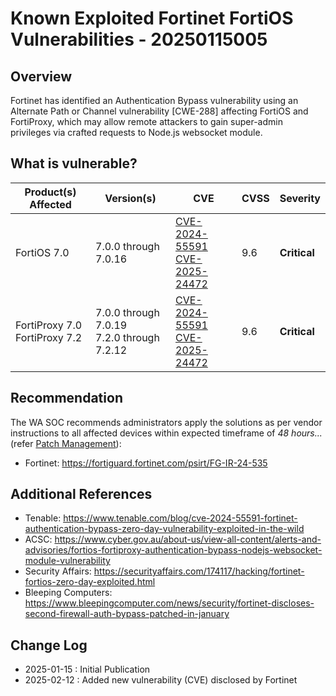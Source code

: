 # Known Exploited Fortinet FortiOS Vulnerabilities - 20250115005

## Overview

Fortinet has identified an Authentication Bypass vulnerability using an Alternate Path or Channel vulnerability [CWE-288] affecting FortiOS and FortiProxy, which may allow remote attackers to gain super-admin privileges via crafted requests to Node.js websocket module.

## What is vulnerable?

| Product(s) Affected              | Version(s)                                   | CVE                                                               | CVSS | Severity     |
| -------------------------------- | -------------------------------------------- | ----------------------------------------------------------------- | ---- | ------------ |
| FortiOS 7.0                      | 7.0.0 through 7.0.16                         | [CVE-2024-55591](https://nvd.nist.gov/vuln/detail/CVE-2024-55591) <br>[CVE-2025-24472](https://nvd.nist.gov/vuln/detail/CVE-2025-24472) | 9.6  | **Critical** |
| FortiProxy 7.0<br>FortiProxy 7.2 | 7.0.0 through 7.0.19<br>7.2.0 through 7.2.12 | [CVE-2024-55591](https://nvd.nist.gov/vuln/detail/CVE-2024-55591) <br>[CVE-2025-24472](https://nvd.nist.gov/vuln/detail/CVE-2025-24472)| 9.6  | **Critical** |


## Recommendation

The WA SOC recommends administrators apply the solutions as per vendor instructions to all affected devices within expected timeframe of *48 hours...* (refer [Patch Management](../guidelines/patch-management.md)):

- Fortinet: <https://fortiguard.fortinet.com/psirt/FG-IR-24-535>

## Additional References

- Tenable: <https://www.tenable.com/blog/cve-2024-55591-fortinet-authentication-bypass-zero-day-vulnerability-exploited-in-the-wild>
- ACSC: <https://www.cyber.gov.au/about-us/view-all-content/alerts-and-advisories/fortios-fortiproxy-authentication-bypass-nodejs-websocket-module-vulnerability>
- Security Affairs: <https://securityaffairs.com/174117/hacking/fortinet-fortios-zero-day-exploited.html>
- Bleeping Computers: <https://www.bleepingcomputer.com/news/security/fortinet-discloses-second-firewall-auth-bypass-patched-in-january>

## Change Log

- 2025-01-15 : Initial Publication
- 2025-02-12 : Added new vulnerability (CVE) disclosed by Fortinet